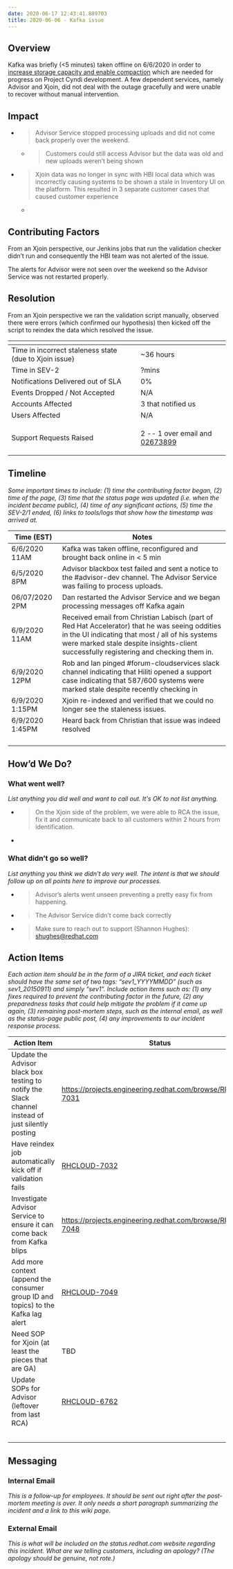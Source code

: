 ```yaml
---
date: 2020-06-17 12:43:41.889703
title: 2020-06-06 - Kafka issue
---
```

## <span dir="ltr">Overview</span>

<span dir="ltr">Kafka was briefly (\<5 minutes) taken offline on
6/6/2020 in order to [<span class="underline">increase storage capacity
and enable
compaction</span>](https://projects.engineering.redhat.com/browse/RHCLOUD-6648?focusedCommentId=2447079&page=com.atlassian.jira.plugin.system.issuetabpanels%3Acomment-tabpanel#comment-2447079)
which are needed for progress on Project Cyndi development. A few
dependent services, namely Advisor and Xjoin, did not deal with the
outage gracefully and were unable to recover without manual
intervention.</span>

## <span dir="ltr">Impact</span>

  - > <span dir="ltr">Advisor Service stopped processing uploads and did
    > not come back properly over the weekend.</span>
    
      - > <span dir="ltr">Customers could still access Advisor but the
        > data was old and new uploads weren’t being shown</span>

  - > <span dir="ltr">Xjoin data was no longer in sync with HBI local
    > data which was incorrectly causing systems to be shown a stale in
    > Inventory UI on the platform. This resulted in 3 separate customer
    > cases that caused customer experience</span>
    
      - > <span dir="ltr"></span>

## <span dir="ltr">Contributing Factors</span>

<span dir="ltr">From an Xjoin perspective, our Jenkins jobs that run the
validation checker didn’t run and consequently the HBI team was not
alerted of the issue.</span>

<span dir="ltr"></span>

<span dir="ltr">The alerts for Advisor were not seen over the weekend so
the Advisor Service was not restarted properly.</span>

## <span dir="ltr">Resolution</span>

<span dir="ltr">From an Xjoin perspective we ran the validation script
manually, observed there were errors (which confirmed our hypothesis)
then kicked off the script to reindex the data which resolved the
issue.</span>

<span dir="ltr"></span>

<table>
<thead>
<tr class="header">
<th><span dir="ltr"></span></th>
<th></th>
</tr>
</thead>
<tbody>
<tr class="odd">
<td><span dir="ltr">Time in incorrect staleness state (due to Xjoin issue)</span></td>
<td><span dir="ltr">~36 hours</span></td>
</tr>
<tr class="even">
<td><span dir="ltr">Time in SEV-2</span></td>
<td><span dir="ltr">?mins</span></td>
</tr>
<tr class="odd">
<td><span dir="ltr">Notifications Delivered out of SLA</span></td>
<td><span dir="ltr">0%</span></td>
</tr>
<tr class="even">
<td><span dir="ltr">Events Dropped / Not Accepted</span></td>
<td><span dir="ltr">N/A</span></td>
</tr>
<tr class="odd">
<td><span dir="ltr">Accounts Affected</span></td>
<td><span dir="ltr">3 that notified us</span></td>
</tr>
<tr class="even">
<td><span dir="ltr">Users Affected</span></td>
<td><span dir="ltr">N/A</span></td>
</tr>
<tr class="odd">
<td><span dir="ltr">Support Requests Raised</span></td>
<td><p><span dir="ltr">2 -- 1 over email and <a href="https://access.redhat.com/support/cases/#/case/02673899"><span class="underline">02673899</span></a></span></p>
<p><span dir="ltr"></span></p></td>
</tr>
</tbody>
</table>

<span dir="ltr"></span>

<span dir="ltr"></span>

<span dir="ltr"></span>

## <span dir="ltr">Timeline</span>

*<span dir="ltr">Some important times to include: (1) time the
contributing factor began, (2) time of the page, (3) time that the
status page was updated (i.e. when the incident became public), (4) time
of any significant actions, (5) time the SEV-2/1 ended, (6) links to
tools/logs that show how the timestamp was arrived at.</span>*

<span dir="ltr"></span>

<table>
<thead>
<tr class="header">
<th><strong><span dir="ltr">Time (EST)</span></strong></th>
<th><strong><span dir="ltr">Notes</span></strong></th>
</tr>
</thead>
<tbody>
<tr class="odd">
<td><span dir="ltr">6/6/2020 11AM</span></td>
<td><span dir="ltr">Kafka was taken offline, reconfigured and brought back online in &lt; 5 min</span></td>
</tr>
<tr class="even">
<td><span dir="ltr">6/5/2020 8PM</span></td>
<td><span dir="ltr">Advisor blackbox test failed and sent a notice to the #advisor-dev channel. The Advisor Service was failing to process uploads.</span></td>
</tr>
<tr class="odd">
<td><span dir="ltr">06/07/2020 2PM</span></td>
<td><span dir="ltr">Dan restarted the Advisor Service and we began processing messages off Kafka again</span></td>
</tr>
<tr class="even">
<td><span dir="ltr">6/9/2020 11AM</span></td>
<td><span dir="ltr">Received email from Christian Labisch (part of Red Hat Accelerator) that he was seeing oddities in the UI indicating that most / all of his systems were marked stale despite insights-client successfully registering and checking them in.</span></td>
</tr>
<tr class="odd">
<td><span dir="ltr">6/9/2020 12PM</span></td>
<td><span dir="ltr">Rob and Ian pinged #forum-cloudservices slack channel indicating that Hiliti opened a support case indicating that 587/600 systems were marked stale despite recently checking in</span></td>
</tr>
<tr class="even">
<td><span dir="ltr">6/9/2020 1:15PM</span></td>
<td><span dir="ltr">Xjoin re-indexed and verified that we could no longer see the staleness issues.</span></td>
</tr>
<tr class="odd">
<td><span dir="ltr">6/9/2020 1:45PM</span></td>
<td><span dir="ltr">Heard back from Christian that issue was indeed resolved</span></td>
</tr>
<tr class="even">
<td><span dir="ltr"></span></td>
<td><span dir="ltr"></span></td>
</tr>
<tr class="odd">
<td><span dir="ltr"></span></td>
<td><span dir="ltr"></span></td>
</tr>
<tr class="even">
<td><span dir="ltr"></span></td>
<td><span dir="ltr"></span></td>
</tr>
<tr class="odd">
<td><span dir="ltr"></span></td>
<td><span dir="ltr"></span></td>
</tr>
</tbody>
</table>

<span dir="ltr"></span>

<span dir="ltr"></span>

## <span dir="ltr">How’d We Do?</span>

### <span dir="ltr">What went well?</span>

*<span dir="ltr">List anything you did well and want to call out. It's
OK to not list anything.</span>*

  - > <span dir="ltr">On the Xjoin side of the problem, we were able to
    > RCA the issue, fix it and communicate back to all customers within
    > 2 hours from identification.</span>

  - > <span dir="ltr"></span>

### <span dir="ltr">What didn’t go so well?</span>

*<span dir="ltr">List anything you think we didn't do very well. The
intent is that we should follow up on all points here to improve our
processes.</span>*

<span dir="ltr"></span>

  - > <span dir="ltr">Advisor’s alerts went unseen preventing a pretty
    > easy fix from happening.</span>

  - > <span dir="ltr">The Advisor Service didn’t come back
    > correctly</span>

  - > <span dir="ltr">Make sure to reach out to support (Shannon
    > Hughes): shughes@redhat.com</span>

> <span dir="ltr"></span>

<span dir="ltr"></span>

## <span dir="ltr">Action Items</span>

<span dir="ltr">*Each action item should be in the form of a JIRA
ticket, and each ticket should have the same set of two tags:
“sev1\_YYYYMMDD” (such as sev1\_20150911) and simply “sev1”. Include
action items such as: (1) any fixes required to prevent the contributing
factor in the future, (2) any preparedness tasks that could help
mitigate the problem if it came up again, (3) remaining post-mortem
steps, such as the internal email, as well as the status-page public
post, (4) any improvements to our incident response process.*</span>

<span dir="ltr"></span>

<table>
<thead>
<tr class="header">
<th><strong><span dir="ltr">Action Item</span></strong></th>
<th><strong><span dir="ltr">Status</span></strong></th>
</tr>
</thead>
<tbody>
<tr class="odd">
<td><span dir="ltr">Update the Advisor black box testing to notify the Slack channel instead of just silently posting</span></td>
<td><span dir="ltr"><a href="https://projects.engineering.redhat.com/browse/RHCLOUD-7031"><span class="underline">https://projects.engineering.redhat.com/browse/RHCLOUD-7031</span></a></span></td>
</tr>
<tr class="even">
<td><span dir="ltr">Have reindex job automatically kick off if validation fails</span></td>
<td><span dir="ltr"><a href="https://projects.engineering.redhat.com/browse/RHCLOUD-7032"><span class="underline">RHCLOUD-7032</span></a></span></td>
</tr>
<tr class="odd">
<td><span dir="ltr">Investigate Advisor Service to ensure it can come back from Kafka blips</span></td>
<td><span dir="ltr"><a href="https://projects.engineering.redhat.com/browse/RHCLOUD-7048"><span class="underline">https://projects.engineering.redhat.com/browse/RHCLOUD-7048</span></a></span></td>
</tr>
<tr class="even">
<td><span dir="ltr">Add more context (append the consumer group ID and topics) to the Kafka lag alert</span></td>
<td><span dir="ltr"><a href="https://projects.engineering.redhat.com/browse/RHCLOUD-7049"><span class="underline">RHCLOUD-7049</span></a></span></td>
</tr>
<tr class="odd">
<td><span dir="ltr">Need SOP for Xjoin (at least the pieces that are GA)</span></td>
<td><span dir="ltr">TBD</span></td>
</tr>
<tr class="even">
<td><span dir="ltr">Update SOPs for Advisor (leftover from last RCA)</span></td>
<td><span dir="ltr"><a href="https://projects.engineering.redhat.com/browse/RHCLOUD-6762"><span class="underline">RHCLOUD-6762</span></a></span></td>
</tr>
<tr class="odd">
<td><span dir="ltr"></span></td>
<td><span dir="ltr"></span></td>
</tr>
<tr class="even">
<td><span dir="ltr"></span></td>
<td><span dir="ltr"></span></td>
</tr>
<tr class="odd">
<td><span dir="ltr"></span></td>
<td><span dir="ltr"></span></td>
</tr>
<tr class="even">
<td><span dir="ltr"></span></td>
<td><span dir="ltr"></span></td>
</tr>
<tr class="odd">
<td><span dir="ltr"></span></td>
<td><span dir="ltr"></span></td>
</tr>
</tbody>
</table>

<span dir="ltr"></span>

## <span dir="ltr">Messaging</span>

### <span dir="ltr">Internal Email</span>

*<span dir="ltr">This is a follow-up for employees. It should be sent
out right after the post-mortem meeting is over. It only needs a short
paragraph summarizing the incident and a link to this wiki page.</span>*

<span dir="ltr"></span>

<span dir="ltr"></span>

### <span dir="ltr">External Email</span>

*<span dir="ltr">This is what will be included on the status.redhat.com
website regarding this incident. What are we telling customers,
including an apology? (The apology should be genuine, not rote.)</span>*

<span dir="ltr"></span>

